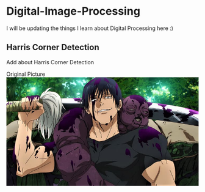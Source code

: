 # Digital-Image-Processing
I will be updating the things I learn about Digital Processing here :)

## Harris Corner Detection
Add about Harris Corner Detection

Original Picture
<img src="Images/toji.jpg" alt="Original Image" style="float: left; margin-right: 10px;" />
